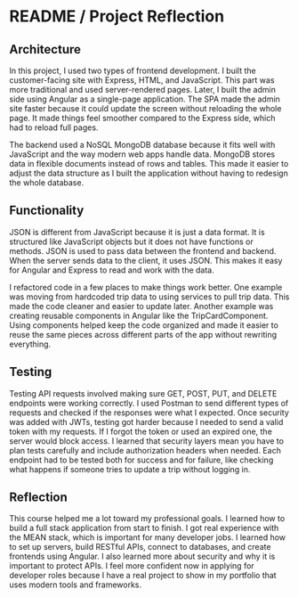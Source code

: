 # README / Project Reflection
## Architecture
In this project, I used two types of frontend development. I built the customer-facing site with Express, HTML, and JavaScript. This part was more traditional and used server-rendered pages. Later, I built the admin side using Angular as a single-page application. The SPA made the admin site faster because it could update the screen without reloading the whole page. It made things feel smoother compared to the Express side, which had to reload full pages.

The backend used a NoSQL MongoDB database because it fits well with JavaScript and the way modern web apps handle data. MongoDB stores data in flexible documents instead of rows and tables. This made it easier to adjust the data structure as I built the application without having to redesign the whole database.

## Functionality
JSON is different from JavaScript because it is just a data format. It is structured like JavaScript objects but it does not have functions or methods. JSON is used to pass data between the frontend and backend. When the server sends data to the client, it uses JSON. This makes it easy for Angular and Express to read and work with the data.

I refactored code in a few places to make things work better. One example was moving from hardcoded trip data to using services to pull trip data. This made the code cleaner and easier to update later. Another example was creating reusable components in Angular like the TripCardComponent. Using components helped keep the code organized and made it easier to reuse the same pieces across different parts of the app without rewriting everything.

## Testing
Testing API requests involved making sure GET, POST, PUT, and DELETE endpoints were working correctly. I used Postman to send different types of requests and checked if the responses were what I expected. Once security was added with JWTs, testing got harder because I needed to send a valid token with my requests. If I forgot the token or used an expired one, the server would block access. I learned that security layers mean you have to plan tests carefully and include authorization headers when needed. Each endpoint had to be tested both for success and for failure, like checking what happens if someone tries to update a trip without logging in.

## Reflection
This course helped me a lot toward my professional goals. I learned how to build a full stack application from start to finish. I got real experience with the MEAN stack, which is important for many developer jobs. I learned how to set up servers, build RESTful APIs, connect to databases, and create frontends using Angular. I also learned more about security and why it is important to protect APIs. I feel more confident now in applying for developer roles because I have a real project to show in my portfolio that uses modern tools and frameworks.

